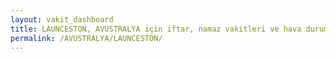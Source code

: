 ```yaml
---
layout: vakit_dashboard
title: LAUNCESTON, AVUSTRALYA için iftar, namaz vakitleri ve hava durumu - ilçe/eyalet seç
permalink: /AVUSTRALYA/LAUNCESTON/
---
```


<script type="text/javascript">
  var GLOBAL_COUNTRY = 'AVUSTRALYA';
  var GLOBAL_CITY = 'LAUNCESTON';
  var GLOBAL_STATE = '';
  var lat = 72;
  var lon = 21;
</script>
